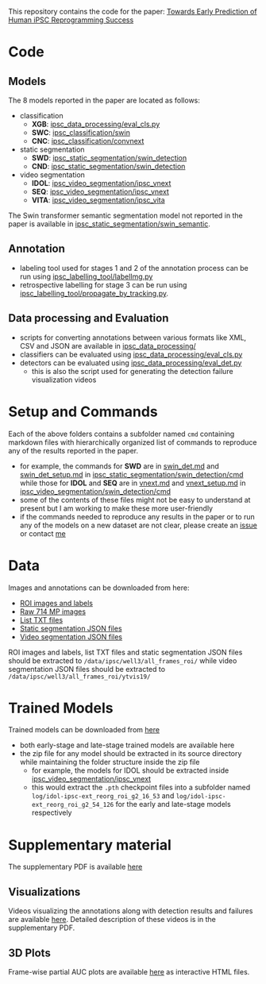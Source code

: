 <!-- No Heading Fix -->

This repository contains the code for the paper: [Towards Early Prediction of Human iPSC Reprogramming Success](https://arxiv.org/abs/2305.14575)

# Code
## Models
The 8 models reported in the paper are located as follows:    
- classification    
    + **XGB**: [ipsc_data_processing/eval_cls.py](ipsc_data_processing/eval_cls.py)    
    + **SWC**: [ipsc_classification/swin](ipsc_classification/swin)    
    + **CNC**: [ipsc_classification/convnext](ipsc_classification/convnext)    
- static segmentation    
    + **SWD**: [ipsc_static_segmentation/swin_detection](ipsc_static_segmentation/swin_detection)    
    + **CND**: [ipsc_static_segmentation/swin_detection](ipsc_static_segmentation/swin_detection)    
- video segmentation    
    + **IDOL**: [ipsc_video_segmentation/ipsc_vnext](ipsc_video_segmentation/ipsc_vnext)    
    + **SEQ**: [ipsc_video_segmentation/ipsc_vnext](ipsc_video_segmentation/ipsc_vnext)    
    + **VITA**: [ipsc_video_segmentation/ipsc_vita](ipsc_video_segmentation/ipsc_vita)    

The Swin transformer semantic segmentation model not reported in the paper is available in [ipsc_static_segmentation/swin_semantic](ipsc_static_segmentation/swin_semantic).

## Annotation
-  labeling tool used for stages 1 and 2 of the annotation process can be run using [ipsc_labelling_tool/labelImg.py](ipsc_labelling_tool/labelImg.py)
-  retrospective labelling for stage 3 can be run using [ipsc_labelling_tool/propagate_by_tracking.py](ipsc_labelling_tool/propagate_by_tracking.py).

## Data processing and Evaluation
- scripts for converting annotations between various formats like XML, CSV and JSON are available in [ipsc_data_processing/](ipsc_data_processing/) 
- classifiers can be evaluated using [ipsc_data_processing/eval_cls.py](ipsc_data_processing/eval_cls.py) 
- detectors can be evaluated using [ipsc_data_processing/eval_det.py](ipsc_data_processing/eval_det.py) 
    + this is also the script used for generating the detection failure visualization videos

# Setup and Commands
Each of the above folders contains a subfolder named ```cmd``` containing markdown files with hierarchically organized list of commands to reproduce any of the results reported in the paper.
- for example, the commands for **SWD** are in [swin_det.md](ipsc_static_segmentation/swin_detection/cmd/swin_det.md) and [swin_det_setup.md](ipsc_static_segmentation/swin_detection/cmd/swin_det_setup.md) in [ipsc_static_segmentation/swin_detection/cmd](ipsc_static_segmentation/swin_detection/cmd) while those for **IDOL** and **SEQ** are in [vnext.md](ipsc_video_segmentation/ipsc_vnext/cmd/vnext.md) and [vnext_setup.md](ipsc_video_segmentation/ipsc_vnext/cmd/vnext_setup.md) in [ipsc_video_segmentation/swin_detection/cmd](ipsc_video_segmentation/ipsc_vnext/cmd)
- some of the contents of these files might not be easy to understand at present but I am working to make these more user-friendly
- if the commands needed to reproduce any results in the paper or to run any of the models on a new dataset are not clear, please create an [issue](https://github.com/abhineet123/ipsc_prediction/issues) or contact [me](http://webdocs.cs.ualberta.ca/~asingh1/)

# Data
Images and annotations can be downloaded from here:  

- [ROI images and labels](https://drive.google.com/file/d/18NCCFAVKFlB7DCfa8Cpo92Sd4v7U6FB7)    
- [Raw 714 MP images](https://drive.google.com/file/d/1WmtyCWeeryxlWP6W8vcF0WmlfSdUroAg)
- [List TXT files](https://drive.google.com/file/d/1a0gVn63TbX2nUWhQJdXvOMzWA2H1Abe1)
- [Static segmentation JSON files](https://drive.google.com/file/d/17bXxZ9Z7Yydt4m2NnXYxS80c6gfUtWyh)
- [Video segmentation JSON files](https://drive.google.com/file/d/1ne2225Rdz0Y75wonmfMlzxv_rhfeRSuu)

ROI images and labels, list TXT files and static segmentation JSON files should be extracted to ```/data/ipsc/well3/all_frames_roi/``` while video segmentation JSON files should be extracted to ```/data/ipsc/well3/all_frames_roi/ytvis19/```

# Trained Models
Trained models can be downloaded from [here](https://drive.google.com/drive/folders/1AHD7I8qHtg9hXqwfEgpNKw0QAG3j_2ae)    
- both early-stage and late-stage trained models are available here    
- the zip file for any model should be extracted in its source directory while maintaining the folder structure inside the zip file    
    + for example, the models for IDOL should be extracted inside [    ipsc_video_segmentation/ipsc_vnext](ipsc_video_segmentation/ipsc_vnext)    
    + this would extract the ```.pth``` checkpoint files into a subfolder named ```log/idol-ipsc-ext_reorg_roi_g2_16_53``` and ```log/idol-ipsc-ext_reorg_roi_g2_54_126``` for the early and late-stage models respectively   
     
# Supplementary material
The supplementary PDF is available [here](https://drive.google.com/file/d/1YNm8N2B-0Cpu5y_MwUEz4iy3QNJAk897)

## Visualizations
Videos visualizing the annotations along with detection results and failures are available [here](https://drive.google.com/drive/folders/1L1NXhSQvLpRSN4WBmbiv9lZYYP3zYgVS).
Detailed description of these videos is in the supplementary PDF.

## 3D Plots
Frame-wise partial AUC plots are available [here](https://drive.google.com/drive/folders/1SyEjF9IV8AHnYgxM4kW2ACYvRo1Lp0PE) as interactive HTML files.








